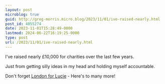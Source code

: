 ```yaml
---
layout: post
microblog: true
guid: http://greg-morris.micro.blog/2023/11/01/ive-raised-nearly.html
post_id: 4055274
date: 2023-11-01T15:28:49-0000
lastmod: 2024-06-22T16:19:25-0000
type: post
url: /2023/11/01/ive-raised-nearly.html
---
```

I've raised nearly £10,000 for charities over the last few years.

Just from getting silly ideas in my head and holding myself accountable.

Don't forget [London for Lucie](https://www.justgiving.com/page/greg-morris-lm2024) - Here's to many more! 
